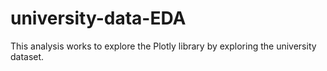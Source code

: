 # university-data-EDA
This analysis works to explore the Plotly library by exploring the university dataset.
